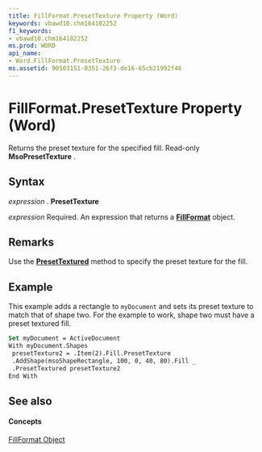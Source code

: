 ```yaml
---
title: FillFormat.PresetTexture Property (Word)
keywords: vbawd10.chm164102252
f1_keywords:
- vbawd10.chm164102252
ms.prod: WORD
api_name:
- Word.FillFormat.PresetTexture
ms.assetid: 90503151-0351-26f3-de16-65cb21992f46
---
```



# FillFormat.PresetTexture Property (Word)

Returns the preset texture for the specified fill. Read-only  **MsoPresetTexture** .


## Syntax

 _expression_ . **PresetTexture**

 _expression_ Required. An expression that returns a **[FillFormat](fillformat-object-word.md)** object.


## Remarks

Use the  **[PresetTextured](fillformat-presettextured-method-word.md)** method to specify the preset texture for the fill.


## Example

This example adds a rectangle to  `myDocument` and sets its preset texture to match that of shape two. For the example to work, shape two must have a preset textured fill.


```vb
Set myDocument = ActiveDocument 
With myDocument.Shapes 
 presetTexture2 = .Item(2).Fill.PresetTexture 
 .AddShape(msoShapeRectangle, 100, 0, 40, 80).Fill _ 
 .PresetTextured presetTexture2 
End With
```


## See also


#### Concepts


[FillFormat Object](fillformat-object-word.md)

